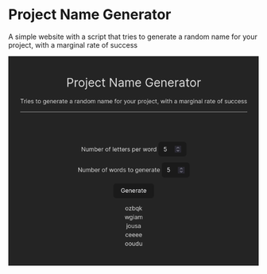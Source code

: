 # Project Name Generator
A simple website with a script that tries to generate a random name for your project, with a marginal rate of success

![screenshot](screenshot.png)
